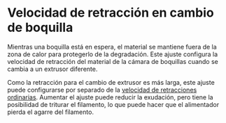 Velocidad de retracción en cambio de boquilla
====
Mientras una boquilla está en espera, el material se mantiene fuera de la zona de calor para protegerlo de la degradación. Este ajuste configura la velocidad de retracción del material de la cámara de boquillas cuando se cambia a un extrusor diferente.

Como la retracción para el cambio de extrusor es más larga, este ajuste puede configurarse por separado de la [velocidad de retracciones ordinarias](../travel/retraction_retract_speed.md). Aumentar el ajuste puede reducir la exudación, pero tiene la posibilidad de triturar el filamento, lo que puede hacer que el alimentador pierda el agarre del filamento.